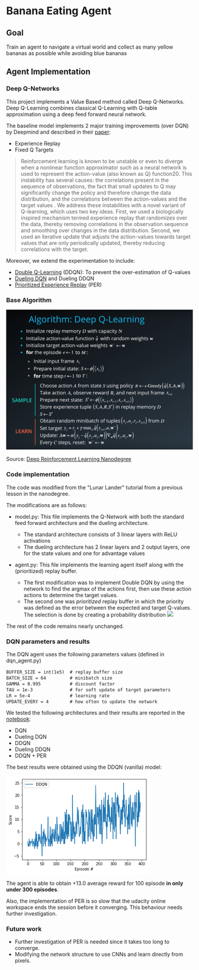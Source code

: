 # Banana Eating Agent

## Goal

Train an agent to navigate a virtual world and collect as many yellow bananas as possible while avoiding blue bananas

## Agent Implementation

### Deep Q-Networks

This project implements a Value Based method called Deep Q-Networks. Deep Q-Learning combines classical Q-Learning with Q-table approximation using a deep feed forward neural network.

The baseline model implements 2 major training improvements (over DQN) by Deepmind and described in their [paper](https://storage.googleapis.com/deepmind-media/dqn/DQNNaturePaper.pdf):
- Experience Replay 
- Fixed Q Targets

> Reinforcement learning is known to be unstable or even to diverge when a nonlinear function approximator such as a neural network is used to represent the action-value (also known as Q) function20. This instability has several causes: the correlations present in the sequence of observations, the fact that small updates to Q may significantly change the policy and therefore change the data distribution, and the correlations
between the action-values and the target values .
We address these instabilities with a novel variant of Q-learning, which uses two key ideas. First, we used a biologically inspired mechanism termed experience replay that randomizes over the data, thereby removing correlations in the observation sequence and smoothing over changes in the data distribution. Second, we used an iterative update that adjusts the action-values towards target values that are only periodically updated, thereby reducing correlations with the target.

Moreover, we extend the experimentation to include:
- [Double Q-Learning](https://arxiv.org/abs/1509.06461) (DDQN): To prevent the over-estimation of Q-values
- [Dueling DQN](https://arxiv.org/abs/1511.06581) and Dueling DDQN
- [Prioritized Experience Replay](https://arxiv.org/abs/1511.05952) (PER)

### Base Algorithm

![DQN algorithm](DQN.png)

Source: [Deep Reinforcement Learning Nanodegree](https://www.udacity.com/course/deep-reinforcement-learning-nanodegree--nd893)


### Code implementation

The code was modified from the "Lunar Lander" tutorial from a previous lesson in the nanodegree.

The modifications are as follows:
- model.py: This file implements the Q-Network with both the standard feed forward architecture and the dueling architecture.
  - The standard architecture consists of 3 linear layers with ReLU activations
  - The dueling architecture has 2 linear layers and 2 output layers, one for the state values and one for advantage values
  
- agent.py: This file implements the learning agent itself along with the (prioritized) replay buffer.
  - The first modification was to implement Double DQN by using the network to find the argmax of the actions first, then use these action actions to determine the target values.
  - The second one was *prioritized* replay buffer in which the priority was defined as the error between the expected and target Q-values. The selection is done by creating a probability distribution <img src="https://render.githubusercontent.com/render/math?math=p_i/\sum p_i">

The rest of the code remains nearly unchanged.

### DQN parameters and results

The DQN agent uses the following parameters values (defined in dqn_agent.py)

```
BUFFER_SIZE = int(1e5)  # replay buffer size
BATCH_SIZE = 64         # minibatch size 
GAMMA = 0.995           # discount factor 
TAU = 1e-3              # for soft update of target parameters
LR = 5e-4               # learning rate 
UPDATE_EVERY = 4        # how often to update the network
```

We tested the following architectures and their results are reported in the [notebook](Navigation.ipynb):
- DQN
- Dueling DQN
- DDQN
- Dueling DDQN
- DDQN + PER

The best results were obtained using the DDQN (vanilla) model:

![DDQN scores](scores.png)

The agent is able to obtain +13.0 average reward for 100 episode **in only under 300 episodes**.

Also, the implementation of PER is so slow that the udacity online workspace ends the session before it converging. This behaviour needs further investigation.

### Future work

- Further investigation of PER is needed since it takes too long to converge.
- Modifying the network structure to use CNNs and learn directly from pixels.
